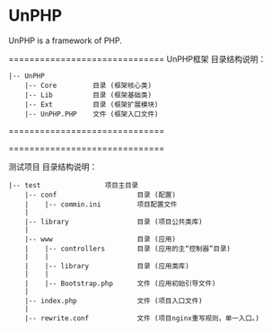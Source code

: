 UnPHP
=====

UnPHP is a framework of PHP.

==============================
UnPHP框架 目录结构说明：

	|-- UnPHP
		|-- Core         目录 (框架核心类)
		|-- Lib          目录 (框架基础类)
		|-- Ext          目录 (框架扩展模块)
		|-- UnPHP.PHP    文件 (框架入口文件)

==============================

==============================

测试项目 目录结构说明：

	|-- test			    项目主目录
		|-- conf                    目录 (配置)
		|    |-- commin.ini         项目配置文件
		|
		|-- library                 目录 (项目公共类库)
		|
		|-- www                     目录 (应用)
		|    |-- controllers        目录 (应用的主“控制器”目录)
		|    |
		|    |-- library            目录 (应用类库)
		|    |
		|    |-- Bootstrap.php      文件 (应用初始引导文件)
		|
		|-- index.php               文件 (项目入口文件)
		|
		|-- rewrite.conf            文件 (项目nginx重写规则，单一入口。)



